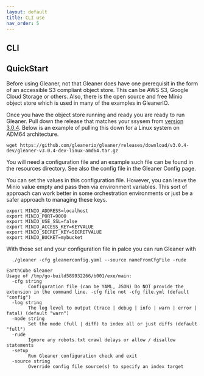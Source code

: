 ```yaml
---
layout: default
title: CLI use
nav_order: 5
---
```


## CLI

## QuickStart

Before using Gleaner, not that Gleaner does have one prerequisit in the form of an accessible S3 compliant 
object store.  This can be AWS S3, Google Cloud Storage or others.  Also, there is the open source 
and free Minio object store which is used in many of the examples in GleanerIO. 

Once you have the object store running and ready you are ready to run Gleaner. 
Pull down the release that matches your ssysem from [version 3.0.4](https://github.com/gleanerio/gleaner/releases/tag/v3.0.4-dev).
Below is an example of pulling this down for a Linux system on ADM64 architecture.  

```
wget https://github.com/gleanerio/gleaner/releases/download/v3.0.4-dev/gleaner-v3.0.4-dev-linux-amd64.tar.gz
```

You will need a configuration file and an example such file can be found in the resources directory.  See also 
the config file in the Gleaner Config page.

You can set the values in this configuration file.  However, you can leave the Minio value empty and pass
then via environment variables.  This sort of approach can work better in some orchestration environments or just 
be a safer approach to managing these keys.  

```
export MINIO_ADDRESS=localhost
export MINIO_PORT=9000
export MINIO_USE_SSL=false
export MINIO_ACCESS_KEY=KEYVALUE
export MINIO_SECRET_KEY=SECRETVALUE
export MINIO_BUCKET=mybucket
```

With those set and your configuration file in palce you can run Gleaner with 


```
  ./gleaner -cfg gleanerconfig.yaml --source nameFromCfgFile -rude
```


```
EarthCube Gleaner
Usage of /tmp/go-build589932266/b001/exe/main:
  -cfg string
        Configuration file (can be YAML, JSON) Do NOT provide the extension in the command line. -cfg file not -cfg file.yml (default "config")
  -log string
        The log level to output (trace | debug | info | warn | error | fatal) (default "warn")
  -mode string
        Set the mode (full | diff) to index all or just diffs (default "full")
  -rude
        Ignore any robots.txt crawl delays or allow / disallow statements
  -setup
        Run Gleaner configuration check and exit
  -source string
        Override config file source(s) to specify an index target
```
